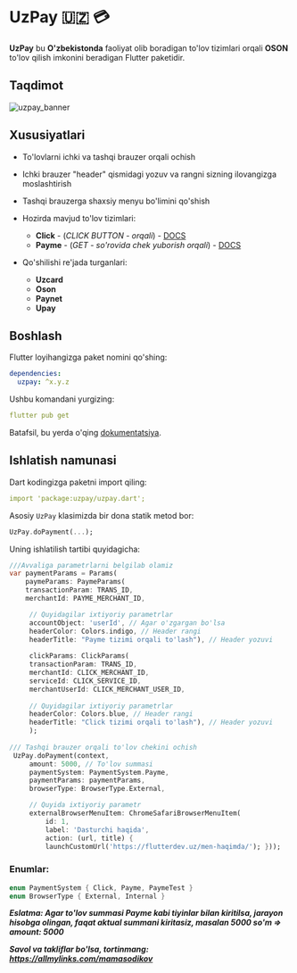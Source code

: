 # UzPay 🇺🇿 💳

**UzPay**  bu **O'zbekistonda** faoliyat olib boradigan to'lov tizimlari orqali **OSON** to'lov qilish imkonini beradigan Flutter paketidir.

## Taqdimot

![uzpay_banner](https://github.com/Mamasodikov/uzpay/assets/64262986/cf837558-f3cf-4ddf-bd1c-7735db57617f)

## Xususiyatlari

- To'lovlarni ichki va tashqi brauzer orqali ochish
- Ichki brauzer "header" qismidagi yozuv va rangni sizning ilovangizga moslashtirish
- Tashqi brauzerga shaxsiy menyu bo'limini qo'shish

- Hozirda mavjud to'lov tizimlari:
  - **Click** - (*CLICK BUTTON - orqali*) - [DOCS](https://docs.click.uz/en/click-button/)
  - **Payme** - (*GET - so'rovida chek yuborish orqali*) - [DOCS](https://developer.help.paycom.uz/initsializatsiya-platezhey/otpravka-cheka-po-metodu-get/)

- Qo'shilishi re'jada turganlari:
  - **Uzcard**
  - **Oson**
  - **Paynet**
  - **Upay**


## Boshlash #

Flutter loyihangizga paket nomini qo'shing:

   ```yaml
   dependencies:
     uzpay: ^x.y.z
   ```  

Ushbu komandani yurgizing:

   ```yaml
   flutter pub get
   ```    
Batafsil, bu yerda o'qing [dokumentatsiya](https://flutter.dev/).

## Ishlatish namunasi
Dart kodingizga paketni import qiling:

   ```yaml
   import 'package:uzpay/uzpay.dart';
   ```  

Asosiy `UzPay` klasimizda bir dona statik metod bor:

```dart
UzPay.doPayment(...);
```

Uning ishlatilish tartibi quyidagicha:

   ```dart
   ///Avvaliga parametrlarni belgilab olamiz
var paymentParams = Params(
       paymeParams: PaymeParams(
       transactionParam: TRANS_ID,
       merchantId: PAYME_MERCHANT_ID,

        // Quyidagilar ixtiyoriy parametrlar
        accountObject: 'userId', // Agar o'zgargan bo'lsa
        headerColor: Colors.indigo, // Header rangi
        headerTitle: "Payme tizimi orqali to'lash"), // Header yozuvi
        
        clickParams: ClickParams(
        transactionParam: TRANS_ID,
        merchantId: CLICK_MERCHANT_ID,
        serviceId: CLICK_SERVICE_ID,
        merchantUserId: CLICK_MERCHANT_USER_ID,
        
        // Quyidagilar ixtiyoriy parametrlar
        headerColor: Colors.blue, // Header rangi
        headerTitle: "Click tizimi orqali to'lash"), // Header yozuvi
        );
        
/// Tashqi brauzer orqali to'lov chekini ochish
    UzPay.doPayment(context,
        amount: 5000, // To'lov summasi
        paymentSystem: PaymentSystem.Payme,
        paymentParams: paymentParams,
        browserType: BrowserType.External,

        // Quyida ixtiyoriy parametr
        externalBrowserMenuItem: ChromeSafariBrowserMenuItem(
            id: 1,
            label: 'Dasturchi haqida',
            action: (url, title) {
            launchCustomUrl('https://flutterdev.uz/men-haqimda/'); }));
   ```  

### Enumlar:

```dart
enum PaymentSystem { Click, Payme, PaymeTest }
enum BrowserType { External, Internal }
```

***Eslatma: Agar to'lov summasi Payme kabi tiyinlar bilan kiritilsa, jarayon hisobga olingan, faqat aktual summani kiritasiz, masalan 5000 so'm => amount: 5000***

***Savol va takliflar bo'lsa, tortinmang: https://allmylinks.com/mamasodikov***